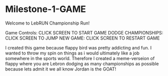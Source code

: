 # Milestone-1-GAME
Welcome to LebRUN Championship Run!  

Game Controls: CLICK SCREEN TO START GAME
                DODGE CHAMPIONSHIPS: CLICK SCREEN TO JUMP
                NEW GAME: CLICK SCREEN TO RESTART GAME

I created this game because flappy bird was pretty addicting and fun. 
I wanted to throw my spin on things as i would ultimately like a job somewhere in the sports world.
Therefore I created a meme-verseion of flappy where you are Lebron dodging as many championships as possible 
because lets admit it we all know Jordan is the GOAT!
